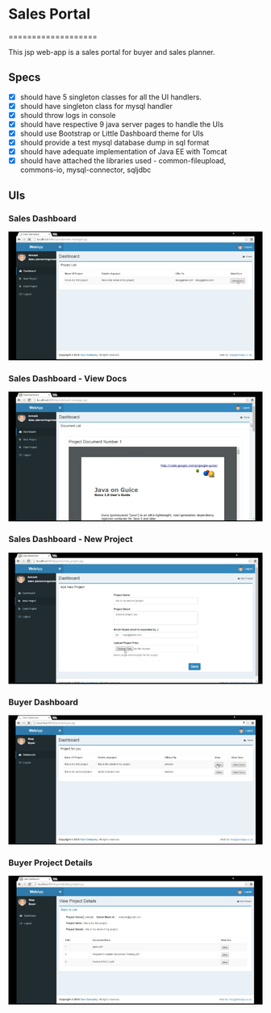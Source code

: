 # Sales Portal
===================

This jsp web-app is a sales portal for buyer and sales planner.

## Specs

- [x] should have 5 singleton classes for all the UI handlers.
- [x] should have singleton class for mysql handler
- [x] should throw logs in console
- [x] should have respective 9 java server pages to handle the UIs
- [x] should use Bootstrap or Little Dashboard theme for UIs
- [x] should provide a test mysql database dump in sql format
- [x] should have adequate implementation of Java EE with Tomcat
- [x] should have attached the libraries used - common-fileupload, commons-io, mysql-connector, sqljdbc

## UIs

### Sales Dashboard
![testing-image](https://raw.githubusercontent.com/swarnavinash/sales-portal/master/1-SalesDashboard.png)

### Sales Dashboard - View Docs
![testing-image](https://raw.githubusercontent.com/swarnavinash/sales-portal/master/2-SalesDashboard-ViewDocs.png)

### Sales Dashboard - New Project
![testing-image](https://raw.githubusercontent.com/swarnavinash/sales-portal/master/3-SalesNewProject.png)

### Buyer Dashboard
![testing-image](https://raw.githubusercontent.com/swarnavinash/sales-portal/master/4-BuyerDashboard.png)

### Buyer Project Details
![testing-image](https://raw.githubusercontent.com/swarnavinash/sales-portal/master/5-BuyerProjectDetails.png)
